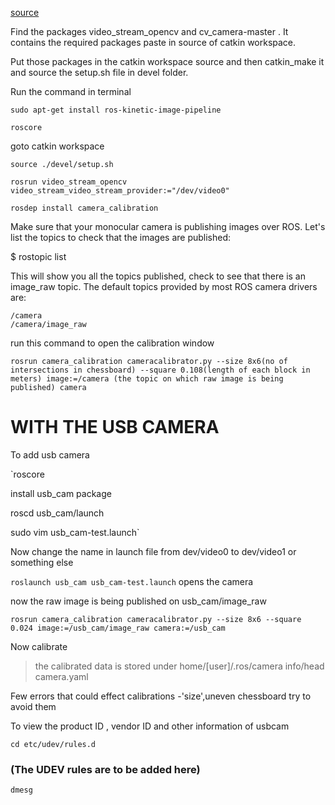 [source](http://wiki.ros.org/camera_calibration/Tutorials/MonocularCalibration)

Find the packages video_stream_opencv and cv_camera-master . It contains the required packages paste in source of catkin workspace. 

Put those packages in the catkin workspace source and then catkin_make it and source the setup.sh file in devel folder.

Run the command in terminal

`sudo apt-get install ros-kinetic-image-pipeline`

`roscore`

goto catkin workspace 

`source ./devel/setup.sh`

`rosrun video_stream_opencv video_stream_video_stream_provider:="/dev/video0" `

`rosdep install camera_calibration`

Make sure that your monocular camera is publishing images over ROS. Let's list the topics to check that the images are published:

$ rostopic list

This will show you all the topics published, check to see that there is an image_raw topic. The default topics provided by most ROS camera drivers are:

    /camera
    /camera/image_raw

run this command to open the calibration window

`rosrun camera_calibration cameracalibrator.py --size 8x6(no of intersections in chessboard) --square 0.108(length of each block in meters) image:=/camera (the topic on which raw image is being published) camera`

#   WITH THE USB CAMERA

To add usb camera

`roscore

install usb_cam package

roscd usb_cam/launch

sudo vim usb_cam-test.launch`

Now change the name in launch file from dev/video0 to dev/video1 or something else

`roslaunch usb_cam usb_cam-test.launch` opens the camera

now the raw image is being published on usb_cam/image_raw

`rosrun camera_calibration cameracalibrator.py --size 8x6 --square 0.024 image:=/usb_cam/image_raw camera:=/usb_cam`

Now calibrate

> the calibrated data is stored under home/[user]/.ros/camera info/head camera.yaml

Few errors that could effect calibrations -'size',uneven chessboard try to avoid them

To view the product ID , vendor ID and other information of usbcam

`cd etc/udev/rules.d`

### (The UDEV rules are to be added here)

`dmesg`
